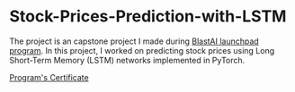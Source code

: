 # Stock-Prices-Prediction-with-LSTM
The project is an capstone project I made during [BlastAI launchpad program](https://www.blastai.org/launchpad/). In this project, I worked on predicting stock prices using Long Short-Term Memory (LSTM) networks implemented in PyTorch.

[Program's Certificate](https://credsverse.com/credentials/aaf63212-34a0-447c-bd90-da09062b6682?)
